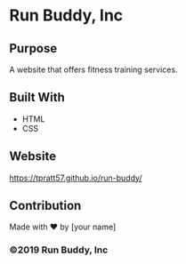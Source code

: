 # Run Buddy, Inc

## Purpose
A website that offers fitness training services. 

## Built With
* HTML
* CSS

## Website
https://tpratt57.github.io/run-buddy/

## Contribution
Made with ❤️ by [your name]

### ©️2019 Run Buddy, Inc 
